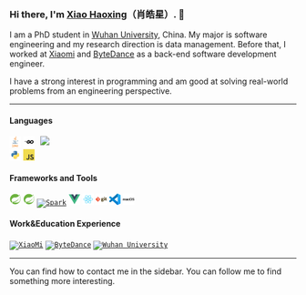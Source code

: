 ### Hi there, I'm [Xiao Haoxing](https://xiaohaoxing.github.io)（肖皓星）. 👋

I am a PhD student in [Wuhan University](https://en.whu.edu.cn/), China. My major is software engineering and my research direction is data management. Before that, I worked at [Xiaomi](https://www.mi.com/) and [ByteDance](https://www.bytedance.com/en/) as a back-end software development engineer.

I have a strong interest in programming and am good at solving real-world problems from an engineering perspective.

---

#### Languages

<!-- github-stats:start -->
<!-- prettier-ignore-start -->
<!-- markdownlint-disable -->
<img align="right" width="450" src="https://github-readme-stats.vercel.app/api?username=xiaohaoxing&show_icons=true&icon_color=0078e7&title_color=0078e7&include_all_commits=true"/>
<!-- markdownlint-restore -->
<!-- prettier-ignore-end -->
<!-- github-stats:end -->

<!-- languages:start -->
<!-- prettier-ignore-start -->
<!-- markdownlint-disable -->
<code><img height="20" title="java" src="https://raw.githubusercontent.com/github/explore/8ab0be27a8c97992e4930e630e2d68ba8d819183/topics/java/java.png" alt="java" /></code>
<code><img height="20" title="go" src="https://raw.githubusercontent.com/github/explore/8ab0be27a8c97992e4930e630e2d68ba8d819183/topics/go/go.png" alt="go" /></code>
<code><img height="20" title="python" src="https://raw.githubusercontent.com/github/explore/8ab0be27a8c97992e4930e630e2d68ba8d819183/topics/python/python.png" alt="python" /></code>
<code><img height="20" title="javascript" src="https://raw.githubusercontent.com/github/explore/8ab0be27a8c97992e4930e630e2d68ba8d819183/topics/javascript/javascript.png" alt="javascript" /></code>
<!-- markdownlint-restore -->
<!-- prettier-ignore-end -->
<!-- languages:end -->

#### Frameworks and Tools

<!-- tools:start -->
<!-- prettier-ignore-start -->
<!-- markdownlint-disable -->
<code><img height="20" title="spring" src="https://raw.githubusercontent.com/github/explore/8ab0be27a8c97992e4930e630e2d68ba8d819183/topics/spring/spring.png" alt="spring" /></code>
<code><img height="20" title="spring-boot" src="https://raw.githubusercontent.com/github/explore/8ab0be27a8c97992e4930e630e2d68ba8d819183/topics/spring-boot/spring-boot.png" alt="spring-boot" /></code>
<code><a href="undefined"><img height="20" title= "Spark" src="https://simpleicons.org/icons/apachespark.svg" alt="Spark" /></a></code>
<code><img height="20" title="vue" src="https://raw.githubusercontent.com/github/explore/8ab0be27a8c97992e4930e630e2d68ba8d819183/topics/vue/vue.png" alt="vue" /></code>
<code><img height="20" title="react" src="https://raw.githubusercontent.com/github/explore/8ab0be27a8c97992e4930e630e2d68ba8d819183/topics/react/react.png" alt="react" /></code>
<code><img height="20" title="git" src="https://raw.githubusercontent.com/github/explore/8ab0be27a8c97992e4930e630e2d68ba8d819183/topics/git/git.png" alt="git" /></code>
<code><img height="20" title="visual-studio-code" src="https://raw.githubusercontent.com/github/explore/8ab0be27a8c97992e4930e630e2d68ba8d819183/topics/visual-studio-code/visual-studio-code.png" alt="visual-studio-code" /></code>
<code><img height="20" title="macos" src="https://raw.githubusercontent.com/github/explore/8ab0be27a8c97992e4930e630e2d68ba8d819183/topics/macos/macos.png" alt="macos" /></code>
<!-- markdownlint-restore -->
<!-- prettier-ignore-end -->
<!-- tools:end -->

#### Work&Education Experience

<!-- experience:start -->
<!-- prettier-ignore-start -->
<!-- markdownlint-disable -->
<code><a href="https://www.mi.com/en"><img height="20" title= "XiaoMi" src="https://cdn.cnbj1.fds.api.mi-img.com/info-app-webfile/%20hr-official-website-web/pc-nav/logo.svg" alt="XiaoMi" /></a></code>
<code><a href="https://www.bytedance.com/en/"><img height="20" title= "ByteDance" src="https://simpleicons.org/icons/bytedance.svg" alt="ByteDance" /></a></code>
<code><a href="https://en.whu.edu.cn/"><img height="20" title= "Wuhan University" src="https://www.whu.edu.cn/__local/5/2F/C2/57EDDD9FB0DF712F3AB627163C2_1EF15655_13FCA.png" alt="Wuhan University" /></a></code>
<!-- markdownlint-restore -->
<!-- prettier-ignore-end -->
<!-- experience:end -->

---

You can find how to contact me in the sidebar. You can follow me to find something more interesting.
